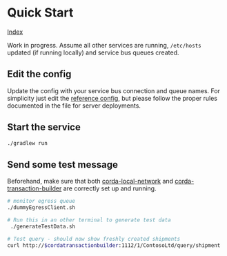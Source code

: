 # Quick Start 
[Index](Index.md)

Work in progress. Assume all other services are running,
 `/etc/hosts` updated (if running locally) and service bus queues created.

## Edit the config 

Update the config with your service bus connection and queue names. For simplicity 
just edit the [reference config](../src/main/resources/reference.conf), but
please follow the proper rules documented in the file for server deployments.

## Start the service 

```bash
./gradlew run
```

## Send some test message

Beforehand, make sure that both [corda-local-network](../../corda-local-network/docs/QuickStart.md)
and [corda-transaction-builder](../../corda-transaction-builder/docs/QuickStart.md) are correctly
set up and running.

```bash
# monitor egress queue
./dummyEgressClient.sh

# Run this in an other terminal to generate test data
 ./generateTestData.sh

# Test query - should now show freshly created shipments
curl http://$cordatransactionbuilder:1112/1/ContosoLtd/query/shipment
```

